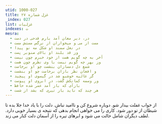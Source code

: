 ```yaml
---
utid: 1000-027
title: غزل شماره ۲۷
_index: 027
list: غزلیات
indexes: ت
mesra:
  - در، دیر مغان آمد یارم قدحی در دست
  - مست از می و میخواران از نرگس مستش مست
  - در نعل سمند او شکل مه نو پیدا
  - وز قد بلند او بالای صنوبر پست
  - آخر به چه گویم هست از خود خبرم چون نیست
  - وز بهر چه گویم نیست با وی نظرم چون هست
  - شمع دل دمسازان بنشست چو او برخاست
  - و افغان نظر بازان برخاست چو او بنشست
  - گر غالیه خوشبو شد در گیسوی او پیچید
  - ور وسمه کمانکش گشت، در ابروی او پیوست
  - بازآی که باز آمد عمر شده حافظ
  - هر چند که ناید باز تیری که بشد از شست
---
```

از خواب غفلت بیدار شو. دوباره شروع کن و ناامید نباش. دلت را با یاد خدا جلا بده تا شیطان از تو دور شود. کاری را می خواهی انجام بدهی که نتیجه ی بسیار خوبی دارد. لطف دیگران شامل حالت می شود و ابرهای تیره را از آسمان دلت کنار می زند.
